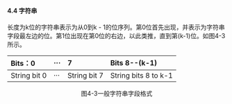 #### 4.4 字符串

长度为k位的字符串表示为从0到k - 1的位序列。第0位首先出现，并表示为字符串字段最左边的位。第1位出现在第0位的右边，以此类推，直到第\(k-1\)位。如图4-3所示。

| Bits：0 | ··· | 7 | Bits 8--\(k-1\) |
| :--- | :--- | :--- | :--- |
| String bit 0 | ··· | String bit 7 | String bits 8 to k-1 |

<center>图4-3一般字符串字段格式</center>


